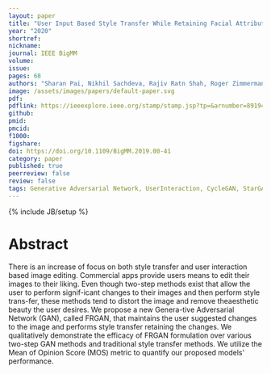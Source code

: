 ```yaml
---
layout: paper
title: "User Input Based Style Transfer While Retaining Facial Attributes"
year: "2020"
shortref: 
nickname: 
journal: IEEE BigMM
volume: 
issue: 
pages: 68
authors: "Sharan Pai, Nikhil Sachdeva, Rajiv Ratn Shah, Roger Zimmermann"
image: /assets/images/papers/default-paper.svg
pdf: 
pdflink: https://ieeexplore.ieee.org/stamp/stamp.jsp?tp=&arnumber=8919453
github: 
pmid: 
pmcid: 
f1000: 
figshare: 
doi: https://doi.org/10.1109/BigMM.2019.00-41
category: paper
published: true
peerreview: false
review: false
tags: Generative Adversarial Network, UserInteraction, CycleGAN, StarGAN
---
```


{% include JB/setup %}

# Abstract

There is an increase of focus on both style transfer and user interaction based image editing. Commercial apps provide users means to edit their images to their liking. Even though two-step methods exist that allow the user to perform signif-icant changes to their images and then perform style trans-fer, these methods tend to distort the image and remove theaesthetic beauty the user desires. We propose a new Genera-tive Adversarial Network (GAN), called FRGAN, that maintains the user suggested changes to the image and performs style transfer retaining the changes. We qualitatively demonstrate the efficacy of FRGAN formulation over various two-step GAN methods and traditional style transfer methods. We utilize the Mean of Opinion Score (MOS) metric to quantify our proposed models' performance.
